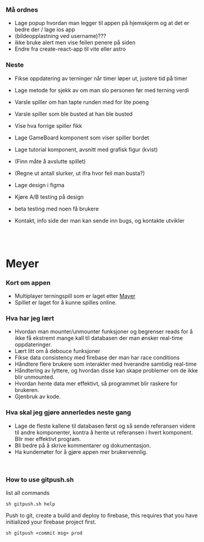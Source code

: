 ### Må ordnes
- Lage popup hvordan man legger til appen på hjemskjerm og at det er bedre der / lage ios app
- (bildeopplastning ved username)???
- ikke bruke alert men vise feilen penere på siden
- Endre fra create-react-app til vite eller astro

### Neste
- Fikse oppdatering av terninger når timer løper ut, justere tid på timer
- Lage metode for sjekk av om man slo personen før med terning verdi
- Varsle spiller om han tapte runden med for lite poeng
- Varsle spiller som ble busted at han ble busted

- Vise hva forrige spiller fikk
- Lage GameBoard komponent som viser spiller bordet

- Lage tutorial komponent, avsnitt med grafisk figur (kvist)

- (Finn måte å avslutte spillet)
- (Regne ut antall slurker, ut ifra hvor feil man busta?)

- Lage design i figma
- Kjøre A/B testing på design
- beta testing med noen få brukere

- Kontakt, info side der man kan sende inn bugs, og kontakte utvikler

<br/><br/>

# Meyer

### Kort om appen
- Multiplayer terningspill som er laget etter <a href="https://da.wikipedia.org/wiki/Meyer_(terningspil)">Mayer</a>
- Spillet er laget for å kunne spilles online.

### Hva har jeg lært
- Hvordan man mounter/unmounter funksjoner og begrenser reads for å ikke få ekstremt mange kall til databasen der man ønsker real-time oppdateringer.
- Lært litt om å debouce funksjoner
- Fikse data consistency med firebase der man har race conditions
- Håndtere flere brukere som interakter med hverandre samtidig real-time
- Håndtering av lyttere, og hvordan disse kan skape problemer om de ikke blir unmounted.
- Hvordan hente data mer effektivt, så programmet blir raskere for brukeren.
- Gjenbruk av kode.

### Hva skal jeg gjøre annerledes neste gang
- Lage de fleste kallene til databasen først og så sende referansen videre til andre komponenter, kontra å hente ut referansen i hvert komponent. Blir mer effektivt program.
- Bli bedre på å skrive kommentarer og dokumentasjon.
- Ha kundemøter for å gjøre appen mer brukervennlig.

<br />

### How to use gitpush.sh
list all commands
```
sh gitpush.sh help
```
Push to git, create a build and deploy to firebase, this requires that you have initialized your firebase project first.
```
sh gitpush <commit msg> prod
```
